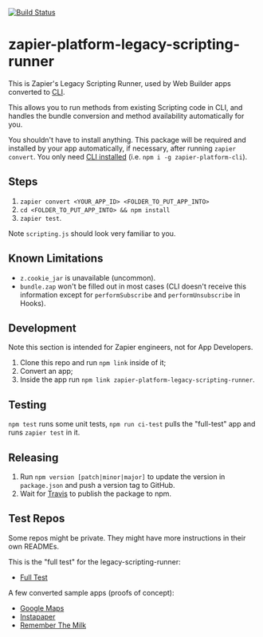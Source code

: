 [![Build Status](https://travis-ci.org/zapier/zapier-platform-legacy-scripting-runner.svg?branch=master)](https://travis-ci.org/zapier/zapier-platform-legacy-scripting-runner)

# zapier-platform-legacy-scripting-runner

This is Zapier's Legacy Scripting Runner, used by Web Builder apps converted to [CLI](https://zapier.github.io/zapier-platform-cli/).

This allows you to run methods from existing Scripting code in CLI, and handles the bundle conversion and method availability automatically for you.

You shouldn't have to install anything. This package will be required and installed by your app automatically, if necessary, after running `zapier convert`. You only need [CLI installed](https://zapier.github.io/zapier-platform-cli/) (i.e. `npm i -g zapier-platform-cli`).

## Steps

1. `zapier convert <YOUR_APP_ID> <FOLDER_TO_PUT_APP_INTO>`
2. `cd <FOLDER_TO_PUT_APP_INTO> && npm install`
3. `zapier test`.

Note `scripting.js` should look very familiar to you.

## Known Limitations

- `z.cookie_jar` is unavailable (uncommon).
- `bundle.zap` won't be filled out in most cases (CLI doesn't receive this information except for `performSubscribe` and `performUnsubscribe` in Hooks).

## Development

Note this section is intended for Zapier engineers, not for App Developers.

1. Clone this repo and run `npm link` inside of it;
2. Convert an app;
3. Inside the app run `npm link zapier-platform-legacy-scripting-runner`.

## Testing

`npm test` runs some unit tests, `npm run ci-test` pulls the "full-test" app and runs `zapier test` in it.

## Releasing

1. Run `npm version [patch|minor|major]` to update the version in `package.json` and push a version tag to GitHub.
2. Wait for [Travis](https://travis-ci.org/zapier/zapier-platform-legacy-scripting-runner) to publish the package to npm.

## Test Repos

Some repos might be private. They might have more instructions in their own READMEs.

This is the "full test" for the legacy-scripting-runner:
- [Full Test](https://github.com/zapier/zapier-platform-app-converted-full-test)

A few converted sample apps (proofs of concept):
- [Google Maps](https://github.com/zapier/zapier-platform-app-converted-google-maps)
- [Instapaper](https://github.com/zapier/zapier-platform-app-converted-instapaper)
- [Remember The Milk](https://github.com/zapier/zapier-platform-app-converted-remember-the-milk)
